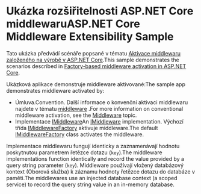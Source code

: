 # <a name="aspnet-core-middleware-extensibility-sample"></a><span data-ttu-id="e6000-101">Ukázka rozšiřitelnosti ASP.NET Core middlewaru</span><span class="sxs-lookup"><span data-stu-id="e6000-101">ASP.NET Core Middleware Extensibility Sample</span></span>

<span data-ttu-id="e6000-102">Tato ukázka předvádí scénáře popsané v tématu [Aktivace middlewaru založeného na výrobě v ASP.NET Core](https://docs.microsoft.com/aspnet/core/fundamentals/middleware/middleware-extensibility).</span><span class="sxs-lookup"><span data-stu-id="e6000-102">This sample demonstrates the scenarios described in [Factory-based middleware activation in ASP.NET Core](https://docs.microsoft.com/aspnet/core/fundamentals/middleware/middleware-extensibility).</span></span>

<span data-ttu-id="e6000-103">Ukázková aplikace demonstruje middleware aktivované:</span><span class="sxs-lookup"><span data-stu-id="e6000-103">The sample app demonstrates middleware activated by:</span></span>

* <span data-ttu-id="e6000-104">Úmluva.</span><span class="sxs-lookup"><span data-stu-id="e6000-104">Convention.</span></span> <span data-ttu-id="e6000-105">Další informace o konvenční aktivaci middlewaru najdete v tématu [middleware](https://docs.microsoft.com/aspnet/core/fundamentals/middleware/) .</span><span class="sxs-lookup"><span data-stu-id="e6000-105">For more information on conventional middleware activation, see the [Middleware](https://docs.microsoft.com/aspnet/core/fundamentals/middleware/) topic.</span></span>
* <span data-ttu-id="e6000-106">Implementace [IMiddleware](https://docs.microsoft.com/dotnet/api/microsoft.aspnetcore.http.imiddleware)</span><span class="sxs-lookup"><span data-stu-id="e6000-106">An [IMiddleware](https://docs.microsoft.com/dotnet/api/microsoft.aspnetcore.http.imiddleware) implementation.</span></span> <span data-ttu-id="e6000-107">Výchozí třída [IMiddlewareFactory](https://docs.microsoft.com/dotnet/api/microsoft.aspnetcore.http.imiddlewarefactory) aktivuje middleware.</span><span class="sxs-lookup"><span data-stu-id="e6000-107">The default [IMiddlewareFactory](https://docs.microsoft.com/dotnet/api/microsoft.aspnetcore.http.imiddlewarefactory) class activates the middleware.</span></span>

<span data-ttu-id="e6000-108">Implementace middlewaru fungují identicky a zaznamenávají hodnotu poskytnutou parametrem řetězce dotazu (`key`).</span><span class="sxs-lookup"><span data-stu-id="e6000-108">The middleware implementations function identically and record the value provided by a query string parameter (`key`).</span></span> <span data-ttu-id="e6000-109">Middleware používají vložený databázový kontext (Oborová služba) k záznamu hodnoty řetězce dotazu do databáze v paměti.</span><span class="sxs-lookup"><span data-stu-id="e6000-109">The middlewares use an injected database context (a scoped service) to record the query string value in an in-memory database.</span></span>
